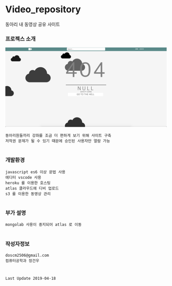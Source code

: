 # Video_repository
동아리 내 동영상 공유 사이트

### 프로젝스 소개

![](image/스크린샷&#32;2019-04-18&#32;오후&#32;2.56.31.png)
```
동아리원들끼리 강좌를 조금 더 편하게 보기 위해 사이트 구축
저작권 문제가 될 수 있기 때문에 승인된 사용자만 열람 가능      
```
#
### 개발환경
```
javascript es6 이상 문법 사용
에디터 vscode 사용  
heroku 를 이용한 호스팅
atlas 클라우드에 디비 업로드
s3 를 이용한 동영상 관리
```
#
### 부가 설명
```
mongolab 사용이 중지되어 atlas 로 이동 
```
#
### 작성자정보
```
doscm2506@gmail.com    
컴퓨터공학과 정건우   
```
#
```
Last Update 2019-04-18
```



